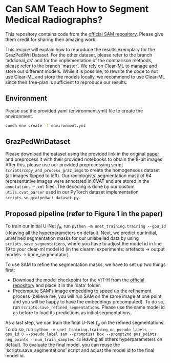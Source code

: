# Can SAM Teach How to Segment Medical Radiographs?

This repository contains code from the [official SAM repository](https://github.com/facebookresearch/segment-anything). Please give them credit for sharing their amazing work.

This recipie will explain how to reproduce the results exemplary for the GrazPedWri Dataset.
For the other dataset, please refer to the branch 'addional_ds' and for the implementation of the comparison methods, please refer to the branch 'master'.
We rely on Clear-ML to manage and store our different models.
While it is possible, to rewrite the code to not use Clear-ML and store the models locally, we recommend to use Clear-ML since their free-plan is sufficient to reproduce our results.

## Environment

Please use the provided yaml (environment.yml) file to create the environment.

```bash
conda env create -f environment.yml
```

## GrazPedWriDataset
Please download the dataset using the provided link in the original [paper](https://www.nature.com/articles/s41597-022-01328-z) and preprocess it with their provided notebooks to obtain the 8-bit images. After this, please use our provided preprocessing script `scripts/copy_and_process_graz_imgs` to create the homogeneous dataset (all images flipped to left).
Our radiologists' segmentation mask of 64 representative images were annotated in CVAT and are stored in the `annotations_*.xml` files.
The decoding is done by our custom `utils.cvat_parser` used in our PyTorch dataset implementation `scripts.se_gratpedwri_dataset.py`.

## Proposed pipeline (refer to Figure 1 in the paper)
To train our initial U-Net $f_\theta$, run `python -m unet_training.training --gpu_id 0` leaving all the hyperparameters on default.
Next, we predict our initial, unrefined segmentation masks for our unlabelled data by using `scripts.save_segmentations`, where you have to adjust the model id in line 19 to your clear-ml model id (in the clearml experiments: artefacts → output models → bone_segmentator).

To use SAM to refine the segmentation masks, we have to set up two things first:
+ Download the model checkpoint for the ViT-H from the [official repository](https://github.com/facebookresearch/segment-anything?tab=readme-ov-file#model-checkpoints) and place it in the 'data' folder.
+ Precompute SAM's image embedding to speed up the refinement process (believe me, you will run SAM on the same image at one point, and you will be happy to have the embeddings precomputed). To do so, run `scripts.save_refined_segmentations`. Please use the same model id as before to load its predictions as initial segmentations.

As a last step, we can train the final U-Net $f_\varphi$ on the refined segmentations. To do so, run `python -m unet_training.training_on_pseudo_labels --gpu_id 0 --pseudo_label sam --prompt1st box --prompt2nd pos_points neg_points --num_train_samples 43` leaving all others hyperparameters on default.
To evaluate the final model, you can reuse the 'scripts.save_segmentations' script and adjust the model id to the final model id.

